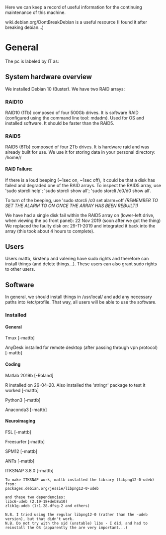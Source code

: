 Here we can keep a record of useful information for the continuing maintenance of this machine.   

wiki.debian.org/DontBreakDebian is a useful resource (I found it after breaking debian...)

# General
The pc is labeled by IT as: 

## System hardware overview
We installed Debian 10 (Buster). We have two RAID arrays:
### RAID10 
RAID10 (1Tb) composed of four 500Gb drives. It is software RAID (configured using the command line tool: mdadm). Used for OS and installed software. It should be faster than the RAID5.
### RAID5 
RAID5 (6Tb) composed of four 2Tb drives. It is hardware raid and was already built for use. We use it for storing data in your personal directory: /home/<username>/

#### RAID Failure:
If there is a loud beeping (~1sec on, ~1sec off), it could be that a disk has failed and degraded one of the RAID arrays. To inspect the RAID5 array, use 'sudo storcli help'; 'sudo storcli show all'; 'sudo storcli /c0/d0 show all'.

To turn of the beeping, use 'sudo storcli /c0 set alarm=off
*(REMEMBER TO SET THE ALARM TO ON ONCE THE ARRAY HAS BEEN REBUILT!)*

We have had a single disk fail within the RAID5 array on (lower-left drive, when viewing the pc front panel): 22 Nov 2019 (soon after we got the thing)
We replaced the faulty disk on: 29-11-2019 and integrated it back into the array (this took about 4 hours to complete).

## Users
Users mattb, kirstenp and valerieg have sudo rights and therefore can install things (and delete things...). These users can also grant sudo rights to other users.

## Software

In general, we should install things in /usr/local/ and add any necessary paths into /etc/profile. That way, all users will be able to use the software.

### Installed

#### General
Tmux [-mattb]

AnyDesk installed for remote desktop (after passing through vpn protocol) [-mattb]

#### Coding
Matlab 2019b [-Roland]

R installed on 26-04-20. Also installed the 'stringr' package to test it worked [-mattb]

Python3 [-mattb]

Anaconda3 [-mattb]

#### Neuroimaging
FSL [-mattb]

Freesurfer [-mattb]

SPM12 [-mattb]

ANTs [-mattb]

ITKSNAP 3.8.0 [-mattb]

    To make ITKSNAP work, mattb installed the library (libpng12-0-udeb) from: 
    packages.debian.org/jessie/libpng12-0-udeb

    and these two dependencies:
    libc6-udeb (2.19-18+deb8u10)
    zlib1g-udeb (1:1.28.dfsg-2 and others)

    N.B. I tried using the regular libpng12-0 (rather than the -udeb version), but that didn't work.
    N.B. Do not try with the sid (unstable) libs - I did, and had to reinstall the OS (apparently the are very important...)


